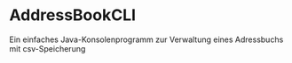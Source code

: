 # AddressBookCLI
Ein einfaches Java-Konsolenprogramm zur Verwaltung eines Adressbuchs mit csv-Speicherung
